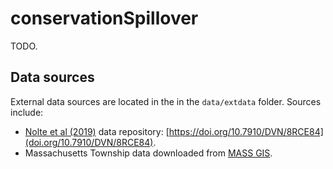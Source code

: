 # conservationSpillover

<!-- badges: start -->
<!-- badges: end -->

TODO.

## Data sources

External data sources are located in the in the `data/extdata` folder. Sources include:

* [Nolte et al (2019)](https://doi.org/10.1111/conl.12649) data repository: [https://doi.org/10.7910/DVN/8RCE84](doi.org/10.7910/DVN/8RCE84).
* Massachusetts Township data downloaded from [MASS GIS]( https://docs.digital.mass.gov/dataset/massgis-data-community-boundaries-towns-survey-points).
